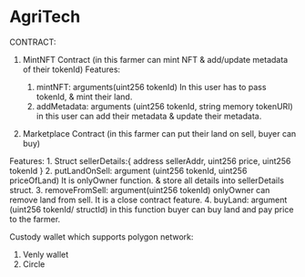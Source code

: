 # AgriTech

CONTRACT:
1. MintNFT Contract (in this farmer can mint NFT & add/update metadata of their tokenId)
Features:
    1. mintNFT:  arguments(uint256 tokenId) In this user has to pass tokenId, & mint their land.
    2. addMetadata: arguments (uint256 tokenId, string memory tokenURI) in this user can add their metadata & update their metadata.
    

2.  Marketplace Contract (in this farmer can put their land on sell, buyer can buy)
    
Features:
    1. Struct sellerDetails:{ address sellerAddr,  uint256 price, uint256 tokenId }
    2. putLandOnSell: argument (uint256 tokenId, uint256 priceOfLand) It is onlyOwner function. & store all details into sellerDetails struct.
    3. removeFromSell: argument(uint256 tokenId) onlyOwner can remove land from sell. It is a close contract feature. 
    4. buyLand: argument (uint256 tokenId/ structId) in this function buyer can buy land and pay price to the farmer. 




Custody wallet which supports polygon network:

1. Venly wallet 
2. Circle 